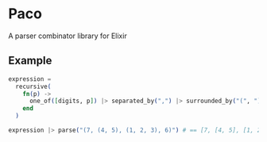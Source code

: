 # Paco
A parser combinator library for Elixir

## Example
```elixir
expression =
  recursive(
    fn(p) ->
      one_of([digits, p]) |> separated_by(",") |> surrounded_by("(", ")")
    end
  )

expression |> parse("(7, (4, 5), (1, 2, 3), 6)") # == [7, [4, 5], [1, 2, 3], 6]
```
